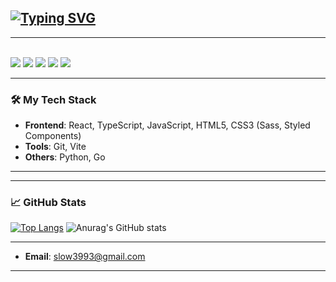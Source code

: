 ## <a href="https://git.io/typing-svg"><img src="https://readme-typing-svg.demolab.com?font=Fira+Code&pause=1000&color=F7A0C5&width=500&lines=%ED%99%98%EC%98%81%ED%95%A9%EB%8B%88%EB%8B%A4!" alt="Typing SVG" /></a>

<!--
**sinwoojin/sinwoojin** is a ✨ _special_ ✨ repository because its `README.md` (this file) appears on your GitHub profile.

Here are some ideas to get you started:

- 🔭 I’m currently working on ...
- 🌱 I’m currently learning ...
- 👯 I’m looking to collaborate on ...
- 🤔 I’m looking for help with ...
- 💬 Ask me about ...
- 📫 How to reach me: ...
- 😄 Pronouns: ...
- ⚡ Fun fact: ...
-->

---

<div>
  <br>
  <img src="https://img.shields.io/badge/JavaScript-F7DF1E?style=for-the-badge&logo=JavaScript&logoColor=white" />
  <img src="https://img.shields.io/badge/React-20232A?style=for-the-badge&logo=react&logoColor=61DAFB" />
  <img src="https://img.shields.io/badge/TypeScript-007ACC?style=for-the-badge&logo=typescript&logoColor=white" />
  <img src="https://img.shields.io/badge/Python-14354C?style=for-the-badge&logo=python&logoColor=white" />
  <img src="https://img.shields.io/badge/Next.js-000?logo=nextdotjs&logoColor=fff&style=for-the-badge" />
  <br>
<div/>

---

### 🛠️ My Tech Stack

- **Frontend**: React, TypeScript, JavaScript, HTML5, CSS3 (Sass, Styled Components)
- **Tools**: Git, Vite
- **Others**: Python, Go

---
<!--
### 🌟 Featured Projects

#### [🌍 My Portfolio](https://yourportfolio.com)
- **Tech Stack**: React, TypeScript, SCSS
- **Description**: 제 개인 포트폴리오 웹사이트로, 저의 주요 프로젝트와 경력 등을 소개합니다.
- **Link**: [Live Demo](https://yourportfolio.com) | [Source Code](https://github.com/yourusername/portfolio)

#### [🛒 E-commerce Website](https://yourprojectlink.com)
- **Tech Stack**: React, TypeScript, Sass
- **Description**: 제품 목록, 장바구니 기능, 결제 시스템까지 포함된 e-commerce 웹사이트입니다. 결제는 Stripe API를 사용하여 구현하였습니다.
- **Link**: [Live Demo](https://yourprojectlink.com) | [Source Code](https://github.com/yourusername/ecommerce-site)

-->
---

### 📈 GitHub Stats

[![Top Langs](https://github-readme-stats.vercel.app/api/top-langs/?username=sinwoojin&layout=compact)](https://github.com/sinwoojin/github-readme-stats)
![Anurag's GitHub stats](https://github-readme-stats.vercel.app/api?username=sinwoojin&show_icons=true&theme=radical)

---

- **Email**: slow3993@gmail.com

---
